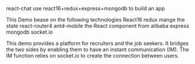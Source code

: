 react-chat
use react16+redux+express+mongodb to build an app



This Demo bease on the following technologies
React16
redux mange the state 
react-router4 
antd-mobile the React component from alibaba
express
mongodb
socket.io

This demo provides a platform for recruiters and the job seekers. It bridges the two sides by enabling them to have an instant communication (IM). The IM function relies on socket.io to create the connection between users.
